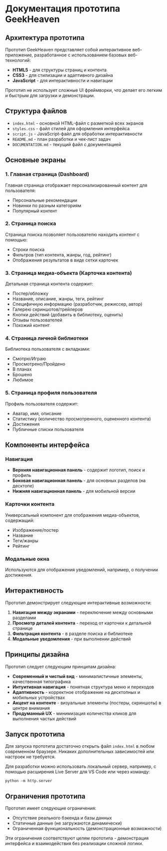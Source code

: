 # Документация прототипа GeekHeaven

## Архитектура прототипа

Прототип GeekHeaven представляет собой интерактивное веб-приложение, разработанное с использованием базовых веб-технологий:

- **HTML5** - для структуры страниц и контента
- **CSS3** - для стилизации и адаптивного дизайна
- **JavaScript** - для интерактивности и навигации

Прототип не использует сложные UI фреймворки, что делает его легким и быстрым для загрузки и демонстрации.  

## Структура файлов

- `index.html` - основной HTML-файл с разметкой всех экранов
- `styles.css` - файл стилей для оформления интерфейса
- `script.js` - JavaScript-файл для обработки интерактивности
- `README.md` - план разработки и чек-лист задач
- `DOCUMENTATION.md` - текущий файл с документацией

## Основные экраны

### 1. Главная страница (Dashboard)

Главная страница отображает персонализированный контент для пользователя:

- Персональные рекомендации
- Новинки по разным категориям
- Популярный контент

### 2. Страница поиска

Страница поиска позволяет пользователю находить контент с помощью:

- Строки поиска
- Фильтров (тип контента, жанры, год, рейтинг)
- Отображения результатов в виде сетки карточек

### 3. Страница медиа-объекта (Карточка контента)

Детальная страница контента содержит:

- Постер/обложку
- Название, описание, жанры, теги, рейтинг
- Специфичную информацию (разработчик, режиссер, автор)
- Галерею скриншотов/трейлеров
- Кнопки действий (добавить в библиотеку, оценить)
- Отзывы пользователей
- Похожий контент

### 4. Страница личной библиотеки

Библиотека пользователя с вкладками:

- Смотрю/Играю
- Просмотрено/Пройдено
- В планах
- Брошено
- Любимое

### 5. Страница профиля пользователя

Профиль пользователя содержит:

- Аватар, имя, описание
- Статистику (количество просмотренного, оцененного контента)
- Достижения
- Публичные списки пользователя

## Компоненты интерфейса

### Навигация

- **Верхняя навигационная панель** - содержит логотип, поиск и профиль
- **Боковая навигационная панель** - для основных разделов (на десктопе)
- **Нижняя навигационная панель** - для мобильной версии

### Карточки контента

Универсальный компонент для отображения медиа-объектов, содержащий:

- Изображение/постер
- Название
- Теги/жанры
- Рейтинг

### Модальные окна

Используются для отображения уведомлений, например, о получении достижения.

## Интерактивность

Прототип демонстрирует следующие интерактивные возможности:

1. **Навигация между экранами** - переключение между основными разделами
2. **Просмотр деталей контента** - переход от карточки к детальной странице
3. **Фильтрация контента** - в разделе поиска и библиотеке
4. **Модальные уведомления** - при выполнении действий

## Принципы дизайна

Прототип следует следующим принципам дизайна:

- **Современный и чистый вид** - минималистичные элементы, качественная типографика
- **Интуитивная навигация** - понятная структура меню и переходов
- **Адаптивность** - корректное отображение на десктопных и мобильных устройствах
- **Акцент на контенте** - визуальные элементы (постеры, скриншоты) в центре внимания
- **Продуманный UX** - минимизация количества кликов для выполнения частых действий

## Запуск прототипа

Для запуска прототипа достаточно открыть файл `index.html` в любом современном браузере. Никаких дополнительных зависимостей или настроек не требуется.

Для разработки можно использовать локальный сервер, например, с помощью расширения Live Server для VS Code или через команду:

```
python -m http.server
```

## Ограничения прототипа

Прототип имеет следующие ограничения:

- Отсутствие реального бэкенда и базы данных
- Статичные данные (не загружаются динамически)
- Ограниченная функциональность (демонстрационные возможности)

Эти ограничения соответствуют целям прототипа - демонстрация интерфейса и взаимодействия без реализации сложной логики.